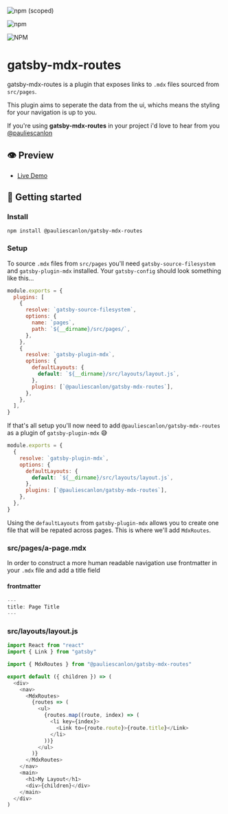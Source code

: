 <div>

![npm (scoped)](https://img.shields.io/npm/v/@pauliescanlon/gatsby-mdx-routes?style=flat-square)

![npm](https://img.shields.io/npm/dt/@pauliescanlon/gatsby-mdx-routes?style=flat-square)

![NPM](https://img.shields.io/npm/l/@pauliescanlon/gatsby-mdx-routes?style=flat-square)

</div>

# gatsby-mdx-routes

gatsby-mdx-routes is a plugin that exposes links to `.mdx` files sourced from `src/pages`.

This plugin aims to seperate the data from the ui, whichs means the styling for your navigation is up to you.

If you're using **gatsby-mdx-routes** in your project i'd love to hear from you [@pauliescanlon](https://twitter.com/PaulieScanlon)

## 👁️ Preview

- [Live Demo](https://gatsby-mdx-routes.netlify.com/)

## 🚀 Getting started

### Install

```
npm install @pauliescanlon/gatsby-mdx-routes
```

### Setup

To source `.mdx` files from `src/pages` you'll need `gatsby-source-filesystem` and `gatsby-plugin-mdx` installed. Your `gatsby-config` should look something like this...

```js
module.exports = {
  plugins: [
    {
      resolve: `gatsby-source-filesystem`,
      options: {
        name: `pages`,
        path: `${__dirname}/src/pages/`,
      },
    },
    {
      resolve: `gatsby-plugin-mdx`,
      options: {
        defaultLayouts: {
          default: `${__dirname}/src/layouts/layout.js`,
        },
        plugins: [`@pauliescanlon/gatsby-mdx-routes`],
      },
    },
  ],
}
```

If that's all setup you'll now need to add `@pauliescanlon/gatsby-mdx-routes` as a plugin of `gatsby-plugin-mdx` 😅

```js
module.exports = {
  {
    resolve: `gatsby-plugin-mdx`,
    options: {
      defaultLayouts: {
        default: `${__dirname}/src/layouts/layout.js`,
      },
      plugins: [`@pauliescanlon/gatsby-mdx-routes`],
    },
  },
}
```

Using the `defaultLayouts` from `gatsby-plugin-mdx` allows you to create one file that will be repated across pages. This is where we'll add `MdxRoutes`.

### src/pages/a-page.mdx

In order to construct a more human readable navigation use frontmatter in your `.mdx` file and add a title field

#### frontmatter

```js
---
title: Page Title
---

```

### src/layouts/layout.js

```js
import React from "react"
import { Link } from "gatsby"

import { MdxRoutes } from "@pauliescanlon/gatsby-mdx-routes"

export default ({ children }) => (
  <div>
    <nav>
      <MdxRoutes>
        {routes => (
          <ul>
            {routes.map((route, index) => (
              <li key={index}>
                <Link to={route.route}>{route.title}</Link>
              </li>
            ))}
          </ul>
        )}
      </MdxRoutes>
    </nav>
    <main>
      <h1>My Layout</h1>
      <div>{children}</div>
    </main>
  </div>
)
```
